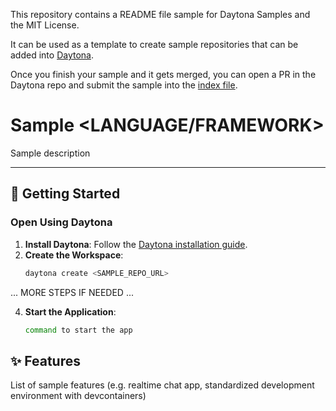 This repository contains a README file sample for Daytona Samples and the MIT License.

It can be used as a template to create sample repositories that can be added into [Daytona](https://github.com/daytonaio/daytona).

Once you finish your sample and it gets merged, you can open a PR in the Daytona repo and submit the sample into the [index file](https://github.com/daytonaio/daytona/blob/main/hack/samples/index.json).

# Sample <LANGUAGE/FRAMEWORK>

Sample description

---

## 🚀 Getting Started  

### Open Using Daytona  

1. **Install Daytona**: Follow the [Daytona installation guide](https://www.daytona.io/docs/installation/installation/).  
2. **Create the Workspace**:  
   ```bash  
   daytona create <SAMPLE_REPO_URL> 
   ```  

... MORE STEPS IF NEEDED ...

4. **Start the Application**:  
   ```bash  
   command to start the app
   ```  

## ✨ Features  

List of sample features (e.g. realtime chat app, standardized development environment with devcontainers)